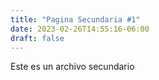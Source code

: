 ```yaml
---
title: "Pagina Secundaria #1"
date: 2023-02-26T14:55:16-06:00
draft: false
---
```


Este es un archivo secundario